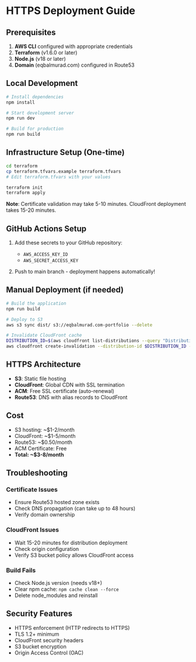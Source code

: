 # HTTPS Deployment Guide

## Prerequisites

1. **AWS CLI** configured with appropriate credentials
2. **Terraform** (v1.6.0 or later)
3. **Node.js** (v18 or later)
4. **Domain** (eqbalmurad.com) configured in Route53

## Local Development

```bash
# Install dependencies
npm install

# Start development server
npm run dev

# Build for production
npm run build
```

## Infrastructure Setup (One-time)

```bash
cd terraform
cp terraform.tfvars.example terraform.tfvars
# Edit terraform.tfvars with your values

terraform init
terraform apply
```

**Note**: Certificate validation may take 5-10 minutes. CloudFront deployment takes 15-20 minutes.

## GitHub Actions Setup

1. Add these secrets to your GitHub repository:
   - `AWS_ACCESS_KEY_ID`
   - `AWS_SECRET_ACCESS_KEY`

2. Push to main branch - deployment happens automatically!

## Manual Deployment (if needed)

```bash
# Build the application
npm run build

# Deploy to S3
aws s3 sync dist/ s3://eqbalmurad.com-portfolio --delete

# Invalidate CloudFront cache
DISTRIBUTION_ID=$(aws cloudfront list-distributions --query "DistributionList.Items[?Aliases.Items[0]=='eqbalmurad.com'].Id" --output text)
aws cloudfront create-invalidation --distribution-id $DISTRIBUTION_ID --paths "/*"
```

## HTTPS Architecture

- **S3**: Static file hosting
- **CloudFront**: Global CDN with SSL termination
- **ACM**: Free SSL certificate (auto-renewal)
- **Route53**: DNS with alias records to CloudFront

## Cost

- S3 hosting: ~$1-2/month
- CloudFront: ~$1-5/month
- Route53: ~$0.50/month
- ACM Certificate: Free
- **Total: ~$3-8/month**

## Troubleshooting

### Certificate Issues
- Ensure Route53 hosted zone exists
- Check DNS propagation (can take up to 48 hours)
- Verify domain ownership

### CloudFront Issues
- Wait 15-20 minutes for distribution deployment
- Check origin configuration
- Verify S3 bucket policy allows CloudFront access

### Build Fails
- Check Node.js version (needs v18+)
- Clear npm cache: `npm cache clean --force`
- Delete node_modules and reinstall

## Security Features

- HTTPS enforcement (HTTP redirects to HTTPS)
- TLS 1.2+ minimum
- CloudFront security headers
- S3 bucket encryption
- Origin Access Control (OAC)